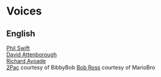 # Voices

## English

[Phil Swift](https://mega.nz/file/7Vw3XADR#idg7epG52an5Uh5JxjWunBmqAzXZBOJhpf4Xfm6hcmQ)<br>
[David Attenborough](https://drive.google.com/file/d/1Q3k8__LQ6U9RX4cNb4nAh0hqXVWHkF8b/view)<br>
[Richard Ayoade](https://drive.google.com/file/d/1LSin68kPuMY6h6OY9BTG-C7b-WmPTNO8/view)<br>
[2Pac](https://mega.nz/file/GIQQzRhD#NZBPAMojvp-kmTOBBLorFMW9VcbIHHAmrDBnlLo5hFI) courtesy of BibbyBob
[Bob Ross](https://mega.nz/file/HIRgyR7K#gNEUksRAGXOwDklUdxQUsCzn673ct4bzRpMo-w7-Mu0) courtesy of MarioBro
